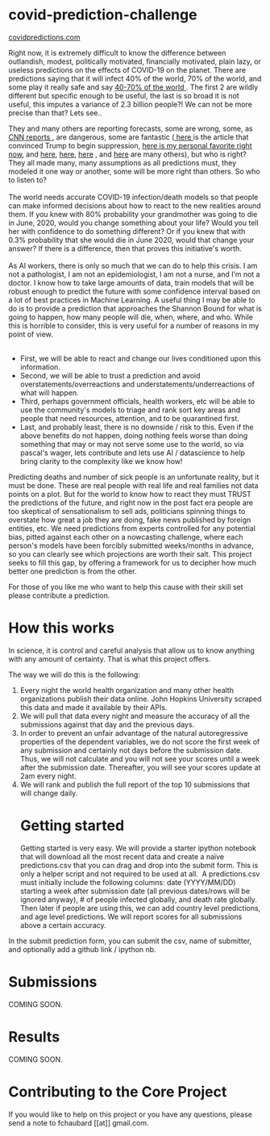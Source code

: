 # covid-prediction-challenge
<a href="covidpredictions.com"> covidpredictions.com </a>

Right now, it is extremely difficult to know the difference between outlandish, modest, politically motivated, financially motivated, plain lazy, or useless predictions on the effects of COVID-19 on the planet. There are predictions saying that it will infect 40% of the world, 70% of the world, and some play it really safe and say <a href="https://thehill.com/changing-america/well-being/prevention-cures/482794-officials-say-the-cdc-is-preparing-for"> 40-70% of the world </a>. The first 2 are wildly different but specific enough to be useful, the last is so broad it is not useful, this imputes a variance of 2.3 billion people?! We can not be more precise than that? Lets see..

They and many others are reporting forecasts, some are wrong, some, as <a href="https://www.cnn.com/2020/03/22/world/doomsday-prophets-coronavirus-blake/index.html"> CNN reports </a>, are dangerous, some are fantastic (<a href="https://www.imperial.ac.uk/media/imperial-college/medicine/sph/ide/gida-fellowships/Imperial-College-COVID19-NPI-modelling-16-03-2020.pdf"> here </a> is the article that convinced Trump to begin suppression, <a href="https://covidactnow.org/"> here is my personal favorite right now</a>, and <a href='https://github.com/daveselinger/covid-19-hackathon'>here</a>, <a href='https://github.com/coronafighter/coronaSEIR'>here</a>, <a href='https://midasnetwork.us/covid-19/'>here</a> , and <a href='https://github.com/HopkinsIDD/ncov_incubation'>here</a> are many others), but who is right? They all made many, many assumptions as all predictions must, they modeled it one way or another, some will be more right than others. So who to listen to? 
<br/><br/>
The world needs accurate COVID-19 infection/death models so that people can make informed decisions about how to react to the new realities around them. If you knew with 80% probability your grandmother was going to die in June, 2020, would you change something about your life? Would you tell her with confidence to do something different? Or if you knew that with 0.3% probability that she would die in June 2020, would that change your answer? If there is a difference, then that proves this initiative's worth. 
<br/><br/>
As AI workers, there is only so much that we can do to help this crisis. I am not a pathologist, I am not an epidemiologist, I am not a nurse, and I’m not a doctor. I know how to take large amounts of data, train models that will be robust enough to predict the future with some confidence interval based on a lot of best practices in Machine Learning. A useful thing I may be able to do is to provide a prediction that approaches the Shannon Bound for what is going to happen, how many people will die, when, where, and who. While this is horrible to consider, this is very useful for a number of reasons in my point of view. 
<br/><br/>
<ul>
<li>First, we will be able to react and change our lives conditioned upon this information. </li>
<li>Second, we will be able to trust a prediction and avoid overstatements/overreactions and understatements/underreactions of what will happen. </li>
<li>Third, perhaps government officials, health workers, etc will be able to use the community's models to triage and rank sort key areas and people that need resources, attention, and to be quarantined first. </li>
<li>Last, and probably least, there is no downside / risk to this. Even if the above benefits do not happen, doing nothing feels worse than doing something that may or may not serve some use to the world, so via pascal's wager, lets contribute and lets use AI / datascience to help bring clarity to the complexity like we know how! </li>
</ul>
Predicting deaths and number of sick people is an unfortunate reality, but it must be done. These are real people with real life and real families not data points on a plot. But for the world to know how to react they must TRUST the predictions of the future, and right now in the post fact era people are too skeptical of sensationalism to sell ads, politicians spinning things to overstate how great a job they are doing, fake news published by foreign entities, etc. We need predictions from experts controlled for any potential bias, pitted against each other on a nowcasting challenge, where each person's models have been forcibly submitted weeks/months in advance, so you can clearly see which projections are worth their salt. This project seeks to fill this gap, by offering a framework for us to decipher how much better one prediction is from the other.

For those of you like me who want to help this cause with their skill set please contribute a prediction. 

<h1>How this works</h1>
In science, it is control and careful analysis that allow us to know anything with any amount of certainty. That is what this project offers. 

The way we will do this is the following:
1. Every night the world health organization and many other health organizations publish their data online. John Hopkins University scraped this data and made it available by their APIs. 
2. We will pull that data every night and measure the accuracy of all the submissions against that day and the previous days. 
3. In order to prevent an unfair advantage of the natural autoregressive properties of the dependent variables, we do not score the first week of any submission and certainly not days before the submission date. Thus, we will not calculate and you will not see your scores until a week after the submission date. Thereafter, you will see your scores update at 2am every night.
4. We will rank and publish the full report of the top 10 submissions that will change daily.
 <h1>Getting started</h1>
Getting started is very easy. We will provide a starter ipython notebook that will download all the most recent data and create a naïve predictions.csv that you can drag and drop into the submit form. This is only a helper script and not required to be used at all. 
A predictions.csv must initially include the following columns: date (YYYY/MM/DD) starting a week after submission date (all previous dates/rows will be ignored anyway), # of people infected globally, and death rate globally. Then later if people are using this, we can add country level predictions, and age level predictions. We will report scores for all submissions above a certain accuracy. 

In the submit prediction form, you can submit the csv, name of submitter, and optionally add a github link / ipython nb. 

<h1>Submissions</h1>
COMING SOON.

<h1>Results</h1>
COMING SOON.

<h1>Contributing to the Core Project</h1>
If you would like to help on this project or you have any questions, please send a note to fchaubard [[at]] gmail.com. 
